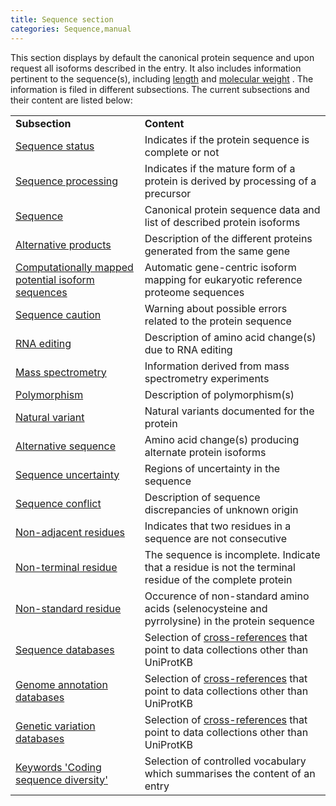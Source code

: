 ```yaml
---
title: Sequence section
categories: Sequence,manual
---
```


This section displays by default the canonical protein sequence and upon request all isoforms described in the entry. It also includes information pertinent to the sequence(s), including [length](http://www.uniprot.org/help/sequence%5Flength) and [molecular weight](http://www.uniprot.org/help/sequences) . The information is filed in different subsections. The current subsections and their content are listed below:

|                                                                                                                      |                                                                                                                                                |
|:---------------------------------------------------------------------------------------------------------------------|:-----------------------------------------------------------------------------------------------------------------------------------------------|
| **Subsection**                                                                                                       | **Content**                                                                                                                                    |
| [Sequence status](https://www.uniprot.org/help/sequence%5Fstatus)                                                    | Indicates if the protein sequence is complete or not                                                                                           |
| [Sequence processing](https://www.uniprot.org/help/sequence%5Fprocessing)                                            | Indicates if the mature form of a protein is derived by processing of a precursor                                                              |
| [Sequence](https://www.uniprot.org/help/sequences)                                                                   | Canonical protein sequence data and list of described protein isoforms                                                                         |
| [Alternative products](https://www.uniprot.org/help/alternative%5Fproducts)                                          | Description of the different proteins generated from the same gene                                                                             |
| [Computationally mapped potential isoform sequences](http://www.uniprot.org/help/gene%5Fcentric%5Fisoform%5Fmapping) | Automatic gene-centric isoform mapping for eukaryotic reference proteome sequences                                                             |
| [Sequence caution](https://www.uniprot.org/help/sequence%5Fcaution)                                                  | Warning about possible errors related to the protein sequence                                                                                  |
| [RNA editing](https://www.uniprot.org/help/rna%5Fediting)                                                            | Description of amino acid change(s) due to RNA editing                                                                                         |
| [Mass spectrometry](https://www.uniprot.org/help/mass%5Fspectrometry)                                                | Information derived from mass spectrometry experiments                                                                                         |
| [Polymorphism](https://www.uniprot.org/help/polymorphism)                                                            | Description of polymorphism(s)                                                                                                                 |
| [Natural variant](https://www.uniprot.org/help/variant)                                                              | Natural variants documented for the protein                                                                                                    |
| [Alternative sequence](https://www.uniprot.org/help/var%5Fseq)                                                       | Amino acid change(s) producing alternate protein isoforms                                                                                      |
| [Sequence uncertainty](https://www.uniprot.org/help/unsure)                                                          | Regions of uncertainty in the sequence                                                                                                         |
| [Sequence conflict](https://www.uniprot.org/help/conflict)                                                           | Description of sequence discrepancies of unknown origin                                                                                        |
| [Non-adjacent residues](https://www.uniprot.org/help/non%5Fcons)                                                     | Indicates that two residues in a sequence are not consecutive                                                                                  |
| [Non-terminal residue](https://www.uniprot.org/help/non%5Fter)                                                       | The sequence is incomplete. Indicate that a residue is not the terminal residue of the complete protein                                        |
| [Non-standard residue](https://www.uniprot.org/help/non%5Fstd)                                                       | Occurence of non-standard amino acids (selenocysteine and pyrrolysine) in the protein sequence                                                 |
| [Sequence databases](http://www.uniprot.org/database/?query=category%3A%22Sequence+databases)                        | Selection of [cross-references](https://www.uniprot.org/help/cross%5Freferences%5Fsection) that point to data collections other than UniProtKB |
| [Genome annotation databases](http://www.uniprot.org/database/?query=category%3A%22Genome+annotation+databases)      | Selection of [cross-references](https://www.uniprot.org/help/cross%5Freferences%5Fsection) that point to data collections other than UniProtKB |
| [Genetic variation databases](http://www.uniprot.org/database/?query=category%3A%22Genetic+variation+databases)      | Selection of [cross-references](https://www.uniprot.org/help/cross%5Freferences%5Fsection) that point to data collections other than UniProtKB |
| [Keywords 'Coding sequence diversity'](http://www.uniprot.org/keywords/KW-9997)                                      | Selection of controlled vocabulary which summarises the content of an entry                                                                    |
